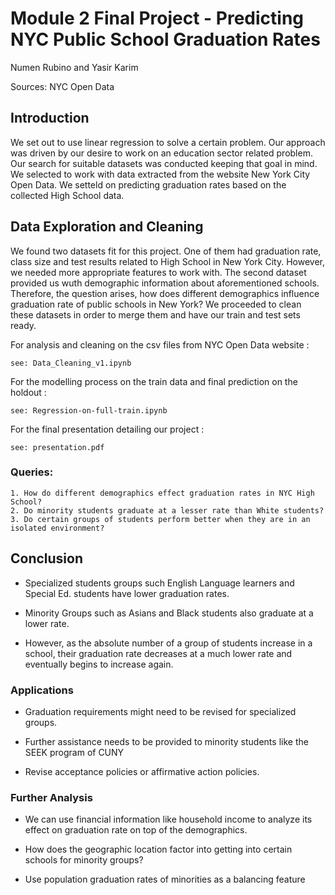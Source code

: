 # Module 2 Final Project - Predicting NYC Public School Graduation Rates
Numen Rubino and Yasir Karim

Sources: NYC Open Data
## Introduction
We set out to use linear regression to solve a certain problem. Our approach was driven by our desire to work on an education sector related problem. Our search for suitable datasets was conducted keeping that goal in mind. We selected to work with data extracted from the website New York City Open Data. We setteld on predicting graduation rates based on the collected High School data.
## Data Exploration and Cleaning
We found two datasets fit for this project. One of them had graduation rate, class size and test results related to High School in New York City. However, we needed more appropriate features to work with. The second dataset provided us wuth demographic information about aforementioned schools. Therefore, the question arises, how does different demographics influence graduation rate of public schools in New York? We proceeded to clean these datasets in order to merge them and have our train and test sets ready.

For analysis and cleaning on the csv files from NYC Open Data website :

`see: Data_Cleaning_v1.ipynb`

For the modelling process on the train data and final prediction on the holdout :

`see: Regression-on-full-train.ipynb`

For the final presentation detailing our project :

`see: presentation.pdf`

### Queries:

```
1. How do different demographics effect graduation rates in NYC High School?
2. Do minority students graduate at a lesser rate than White students?
3. Do certain groups of students perform better when they are in an isolated environment?

```


## Conclusion
* Specialized students groups such English Language learners and Special Ed. students have lower graduation rates.

* Minority Groups such as Asians and Black students also graduate at a lower rate.

* However, as the absolute number of a group of students increase in a school, their graduation rate decreases at a much lower rate and eventually begins to increase again.

### Applications
* Graduation requirements might need to be revised for specialized groups.

* Further assistance needs to be provided to minority students like the SEEK program of CUNY

* Revise acceptance policies or affirmative action policies.


### Further Analysis
- We can use financial information like household income to analyze its effect on graduation rate on top
of the demographics.

- How does the geographic location factor into getting into certain schools for minority groups?

- Use population graduation rates of minorities as a balancing feature

